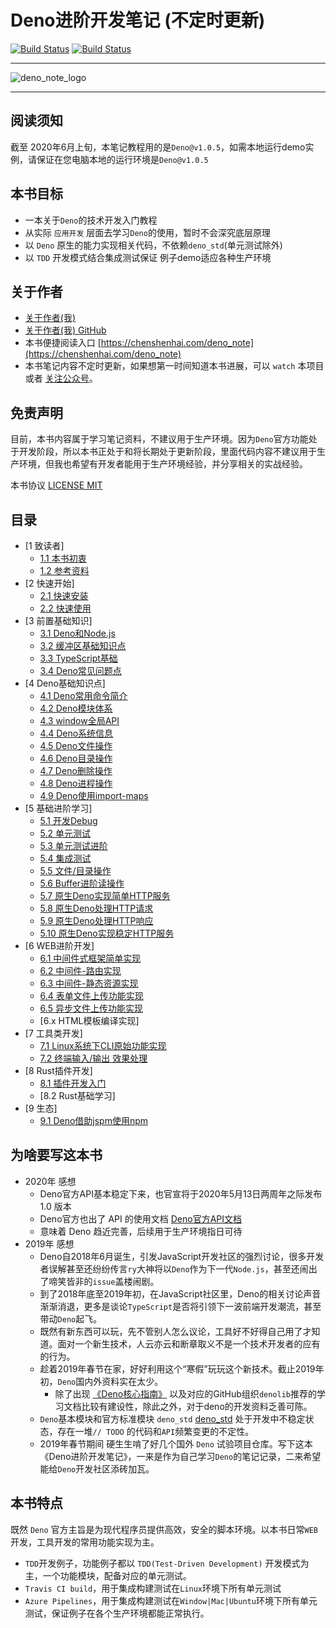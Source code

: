# Deno进阶开发笔记 (不定时更新)

[![Build Status](https://travis-ci.com/chenshenhai/deno_note.svg?token=XYNG2F1URZ4nW1TzoJNC&branch=master)](https://travis-ci.com/chenshenhai/deno_note)
[![Build Status](https://dev.azure.com/chenshenhai/chenshenhai/_apis/build/status/chenshenhai.deno_note?branchName=master)](https://dev.azure.com/chenshenhai/chenshenhai/_build/latest?definitionId=1&branchName=master)

<hr/>

![deno_note_logo](./note/image/deno-mini.jpg)

<hr/>

## 阅读须知

截至 2020年6月上旬，本笔记教程用的是`Deno@v1.0.5`，如需本地运行demo实例，请保证在您电脑本地的运行环境是`Deno@v1.0.5`

## 本书目标

- 一本关于`Deno`的技术开发入门教程
- 从实际 `应用开发` 层面去学习`Deno`的使用，暂时不会深究底层原理
- 以 `Deno` 原生的能力实现相关代码，不依赖`deno_std`(单元测试除外)  
- 以 `TDD` 开发模式结合集成测试保证 例子demo适应各种生产环境

## 关于作者
- [关于作者(我)](https://chenshenhai.com)
- [关于作者(我) GitHub](https://github.com/chenshenhai)
- 本书便捷阅读入口 [https://chenshenhai.com/deno_note](https://chenshenhai.com/deno_note)
- 本书笔记内容不定时更新，如果想第一时间知道本书进展，可以 `watch` 本项目 或者 [关注公众号](https://github.com/chenshenhai/deno_note/blob/master/note/chapter_01/01.md#关注本书)。

## 免责声明

目前，本书内容属于学习笔记资料，不建议用于生产环境。因为`Deno`官方功能处于开发阶段，所以本书正处于和将长期处于更新阶段，里面代码内容不建议用于生产环境，但我也希望有开发者能用于生产环境经验，并分享相关的实战经验。

本书协议 [LICENSE MIT](./LICENSE)

## 目录

* [1 致读者]
    * [1.1 本书初衷](./note/chapter_01/01.md)
    * [1.2 参考资料](./note/chapter_01/02.md)
* [2 快速开始]
    * [2.1 快速安装](./note/chapter_02/install.md)
    * [2.2 快速使用](./note/chapter_02/start.md)
* [3 前置基础知识]
    * [3.1 Deno和Node.js](./note/chapter_03/nodejs_compare.md)
    * [3.2 缓冲区基础知识点](./note/chapter_03/buffer_info.md)
    * [3.3 TypeScript基础](./note/chapter_03/ts_basic.md)
    * [3.4 Deno常见问题点](./note/chapter_03/deno_faq.md)
* [4 Deno基础知识点]
    * [4.1 Deno常用命令简介](./note/chapter_04/deno_cmd.md)
    * [4.2 Deno模块体系](./note/chapter_04/deno_mod.md)
    * [4.3 window全局API](./note/chapter_04/deno_window_api.md)
    * [4.4 Deno系统信息](./note/chapter_04/deno_api_sys.md)
    * [4.5 Deno文件操作](./note/chapter_04/deno_api_fs.md)
    * [4.6 Deno目录操作](./note/chapter_04/deno_api_dir.md)
    * [4.7 Deno删除操作](./note/chapter_04/deno_api_del.md)
    * [4.8 Deno进程操作](./note/chapter_04/deno_api_process.md)
    * [4.9 Deno使用import-maps](./note/chapter_04/deno_import_maps.md)
* [5 基础进阶学习]
    * [5.1 开发Debug](./note/chapter_05/debug.md)
    * [5.2 单元测试](./note/chapter_05/testing.md)
    * [5.3 单元测试进阶](./note/chapter_05/testing_unit.md)
    * [5.4 集成测试](./note/chapter_05/testing_integrate.md)
    * [5.5 文件/目录操作](./note/chapter_05/fs_dir.md)
    * [5.6 Buffer进阶读操作](./note/chapter_05/buffer_reader.md)
    * [5.7 原生Deno实现简单HTTP服务](./note/chapter_05/http_simple.md)
    * [5.8 原生Deno处理HTTP请求](./note/chapter_05/http_request.md)
    * [5.9 原生Deno处理HTTP响应](./note/chapter_05/http_response.md)
    * [5.10 原生Deno实现稳定HTTP服务](./note/chapter_05/http_stable.md)
* [6 WEB进阶开发]
    * [6.1 中间件式框架简单实现](./note/chapter_06/web_framework_middleware.md)
    * [6.2 中间件-路由实现](./note/chapter_06/web_framework_router.md)
    * [6.3 中间件-静态资源实现](./note/chapter_06/web_framework_static.md)
    * [6.4 表单文件上传功能实现](./note/chapter_06/web_upload.md)
    * [6.5 异步文件上传功能实现](./note/chapter_06/web_upload_async.md)
    * [6.x HTML模板编译实现]
* [7 工具类开发]
    * [7.1 Linux系统下CLI原始功能实现](./note/chapter_07/deno_cli.md)  
    * [7.2 终端输入/输出 效果处理](./note/chapter_07/deno_cmd.md) 
* [8 Rust插件开发]
    * [8.1 插件开发入门](./note/chapter_08/deno_plugin_dev.md)  
    * [8.2 Rust基础学习]
* [9 生态]
    * [9.1 Deno借助jspm使用npm](./note/chapter_09/use_npm_by_jspm.md) 

## 为啥要写这本书  

- 2020年 感想
    - Deno官方API基本稳定下来，也官宣将于2020年5月13日两周年之际发布 1.0 版本
    - Deno官方也出了 API 的使用文档 [Deno官方API文档](https://doc.deno.land/https/github.com/denoland/deno/releases/latest/download/lib.deno.d.ts)
    - 意味着 Deno 趋近完善，后续用于生产环境指日可待
- 2019年 感想
    - Deno自2018年6月诞生，引发JavaScript开发社区的强烈讨论，很多开发者误解甚至还纷纷传言`ry`大神将以`Deno`作为下一代`Node.js`，甚至还闹出了啼笑皆非的`issue`盖楼闹剧。
    - 到了2018年底至2019年初，在JavaScript社区里，Deno的相关讨论声音渐渐消退，更多是谈论`TypeScript`是否将引领下一波前端开发潮流，甚至带动`Deno`起飞。
    - 既然有新东西可以玩，先不管别人怎么议论，工具好不好得自己用了才知道。面对一个新生技术，人云亦云和断章取义不是一个技术开发者的应有的行为。
    - 趁着2019年春节在家，好好利用这个“寒假”玩玩这个新技术。截止2019年初，`Deno`国内外资料实在太少。
        - 除了出现 [《Deno核心指南》](https://github.com/denolib/guide) 以及对应的GitHub组织`denolib`推荐的学习文档比较有建设性，除此之外，对于deno的开发资料乏善可陈。
    - `Deno`基本模块和官方标准模块 `deno_std` [deno_std](https://github.com/denoland/deno_std) 处于开发中不稳定状态，存在一堆`// TODO` 的代码和`API`频繁变更的不定性。
    - 2019年春节期间 硬生生啃了好几个国外 `Deno` 试验项目仓库。写下这本《Deno进阶开发笔记》，一来是作为自己学习`Deno`的笔记记录，二来希望能给`Deno`开发社区添砖加瓦。


## 本书特点

既然 `Deno` 官方主旨是为现代程序员提供高效，安全的脚本环境。以本书日常`WEB`开发，工具开发的常用功能实现为主。

- `TDD`开发例子，功能例子都以 `TDD(Test-Driven Development)` 开发模式为主，一个功能模块，配备对应的单元测试。
- `Travis CI build`，用于集成构建测试在`Linux`环境下所有单元测试
- `Azure Pipelines`，用于集成构建测试在`Window|Mac|Ubuntu`环境下所有单元测试，保证例子在各个生产环境都能正常执行。

